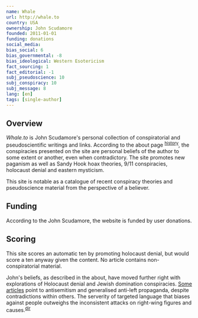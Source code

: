 ```yaml
---
name: Whale
url: http://whale.to
country: USA
ownership: John Scudamore
founded: 2011-01-01
funding: donations
social_media:
bias_social: 6
bias_governmental: -8
bias_ideological: Western Esotericism
fact_sourcing: 1
fact_editorial: -1
subj_pseudoscience: 10
subj_conspiracy: 10
subj_message: 8
lang: [en]
tags: [single-author]
---
```


## Overview
_Whale.to_ is John Scudamore's personal collection of conspiratorial and pseudoscientific writings and links. According to the about page <sup>[history](http://whale.to/b/whale_history.html)</sup>, the conspiracies presented on the site are personal beliefs of the author to some extent or another, even when contradictory. The site promotes new paganism as well as Sandy Hook hoax theories, 9/11 conspiracies, holocaust denial and eastern mysticism.

This site is notable as a catalogue of recent conspiracy theories and pseudoscience material from the perspective of a believer.

## Funding
According to the John Scudamore, the website is funded by user donations.

## Scoring
This site scores an automatic ten by promoting holocaust denial, but would score a ten anyway given the content. No article contains non-conspiratorial material.

John's beliefs, as described in the about, have moved further right with explorations of Holocaust denial and Jewish domination conspiracies. [Some articles](http://whale.to/b/multiculturalism_h.html) point to antisemitism and generalised anti-left propaganda, despite contradictions within others. The serverity of targeted language that biases against people outweighs the inconsistent attacks on right-wing figures and causes.<sup>[dir](http://whale.to/b/covert_q.html)</sup>
